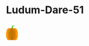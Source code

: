 # Ludum-Dare-51

![Pumpkin gif](https://raw.githubusercontent.com/CMDR-Piboy314/Ludum-Dare-51/main/The%20pumkin.gif)
